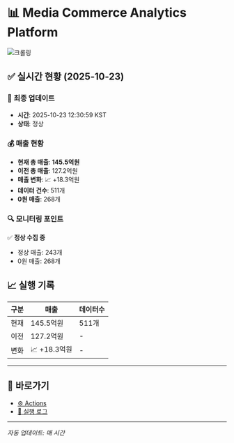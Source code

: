 # 📊 Media Commerce Analytics Platform

![크롤링](https://img.shields.io/badge/크롤링-정상-green)

## ✅ 실시간 현황 (2025-10-23)

### 📍 최종 업데이트
- **시간**: 2025-10-23 12:30:59 KST
- **상태**: 정상

### 💰 매출 현황
- **현재 총 매출**: **145.5억원**
- **이전 총 매출**: 127.2억원
- **매출 변화**: 📈 +18.3억원
- **데이터 건수**: 511개
- **0원 매출**: 268개

### 🔍 모니터링 포인트

✅ **정상 수집 중**
- 정상 매출: 243개
- 0원 매출: 268개


## 📈 실행 기록

| 구분 | 매출 | 데이터수 |
|------|------|----------|
| 현재 | 145.5억원 | 511개 |
| 이전 | 127.2억원 | - |
| 변화 | 📈 +18.3억원 | - |

---

## 🔗 바로가기

- [⚙️ Actions](../../actions)
- [📝 실행 로그](../../actions/workflows/daily_scraping.yml)

---

*자동 업데이트: 매 시간*

